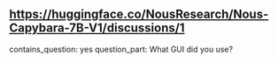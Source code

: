 ## https://huggingface.co/NousResearch/Nous-Capybara-7B-V1/discussions/1

contains_question: yes
question_part: What GUI did you use?